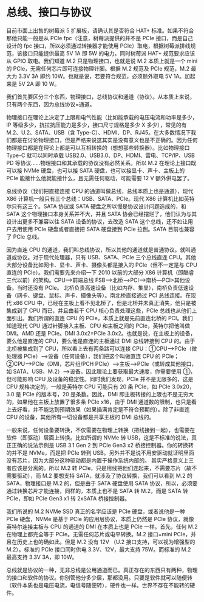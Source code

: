 # 总线、接口与协议

目前市面上出售的树莓派 5 扩展板，请确认其是否符合 HAT+ 标准。如果不符合那他只能一般是从 PCIe fpc（注意，树莓派提供的并不是 PCIe 接口，而是自己设计的 fpc 接口，所以必须通过转接器才能使用 PCIe）取电，根据树莓派排线规范，该接口只能提供最高 5V 1A 即 5W 的电力。同时树莓派 HAT+ 规范要求应该从 GPIO 取电。我们知道 M.2 只是物理接口，也就是说 M.2 本质上就是一个 mini 的 PCIe，无需任何芯片即可连接物理针脚。根据 M.2 规范及 PCIe 规范，M.2 最大为 3.3V 3A 即约 10W。也就是说，若要符合规范，必须额外取电 5V 1A。加起来是 5V 2A 即 10 W。

我们首先要区分三个东西，物理接口，总线协议和通道（协议）。从本质上来说，只有两个东西，因为总线协议=通道。

物理接口在理论上决定了上限和电气性能（比如能承载的电压电流和功率是多少，IP 等级多少，抗拉抗压能力是多少，接口尺寸规格是多少 X 多少），常见的有 M.2、U.2、SATA、USB（含 Type-C）、HDMI、DP、RJ45。在大多数情况下我们都是在讨论物理接口，但是严格来说这其实是没有意义也是不正确的。因为任何物理接口都是在理论上都是可以互相转换的（想想那些转换器）。比如物理接口 Type-C 就可以同时承载 USB2.0、USB3.0、DP、HDMI、雷电、TCP/IP、USB PD 等协议……物理接口和其承载的协议没有必然关系。所以 M.2 在理论上接口既可以接 NVMe 硬盘，也可以接 SATA 硬盘，也可以接显卡、声卡、主板上的 PCIe 能接什么他就能接什么，且无需任何驱动，可能需要 12 V 额外供电罢了。

总线协议（我们把直接连接 CPU 的通道叫做总线，总线本质上也是通道），现代 X86 计算机一般只有三个总线：USB、SATA、PCIe。现代 X86 计算机比如英特尔只有这三个。SATA 协议或 SATA 硬盘之所以慢是协议设计问题造成的，和 SATA 这个物理接口本身关系并不大，并且 SATA 协会已经摆烂了，他们认为与其设计出更多不兼容以往 SATA 设备的协议，去改造 SATA 这个总线，还不如让用户去用使用 PCIe 硬盘或者直接把 SATA 硬盘接到 PCIe 拉倒。SATA 目前也兼容了 PCIe 总线。

因为直连 CPU 的通道，我们叫总线协议，所以其他的通道就是普通协议。就叫通道或协议。对于现代处理器，只有 USB、SATA、PCIe 三个总线直连 CPU。其他大部分设备比如网卡、显卡、声卡、摄像头都是接入的 PCIe（但不一定是与 CPU 直连的 PCIe）。我们需要先来介绍一下 2010 以前的大部分 X86 计算机（即酷睿三代以前）的架构。CPU——>前端总线 FSB—>北桥—>PCI—>南桥—PCI>其他设备。当时还没有 PCIe。 北桥负责高速设备（比如内存、集显），南桥负责低速设备（网卡、键盘、鼠标、声卡、摄像头等）。南北桥直接通过 PCI 总线连接。在现代 x86 CPU 中，已经在主板上看不见北桥了，但是北桥并未真正消失，他只是被集成到了 CPU 而已，并且由若干 CPU 核心负责处理这些，PCIe 总线也从他们上面引出。我们所谓的直连 CPU 的 PCIe，本质上就是先前直连北桥的 PCI。我们知道现代 CPU 通过针脚接入主板、CPU 和主板之间的 PCIe，英特尔把他叫做 DMI。AMD 还是 PCIe。DMI 3.0x2=PCIe 3.0x2。也就是说，在主板上的设备，要么他是直连的 CPU，要么他是直连的主板通过 DMI 总线转接到 CPU 的。由于北桥被集成到了 CPU，所以看上去有两条路可以连接 CPU：①CPU—>PCIe（微处理器 PCIe）——>设备（任何设备），我们把这个叫做直连 CPU 的 PCIe；②CPU——>PCIe（DMI，芯片组/PCH PCIe）——>主板——>PCIe（或转成其他接口，如 SATA、USB、M.2）——>设备。因此理论上要获取最大速度，你需要使用 ①，但可能影响 CPU 及设备的稳定性。同时我们发现，PCIe 并不是无限多的，这是 CPU 规格决定的，一般是英特尔 CPU 可能只有 20 条 PCIe，如 PCIe 3.0x20，3.0 是 PCIe 的版本号，20 是条数。因此，DMI 即主板转接的上限也不是无穷大的，如果他在主板上放置了很多条 PCIe x16，由于 DMI 通道数的限制，也只是看上去好看，并不能达到预期效果（如果插满肯定是不符合预期的）。除了非直连 CPU 的设备，其他所有一切设备都是共享主板的 DMI 总线的。

一般来说，任何设备要转换，不仅需要在物理上转换（把线接到一起），也需要在软件（即驱动）层面上转换。比如所谓的 NVMe 转 USB，这是不标准的说法，真正正确的说法示例是 USB 3.1 Gen 2 到 PCIe Gen3 x2 桥接控制器。你的转换转的并不是 NVMe，而是把 PCIe 转到 USB。另外并不是说不用安驱动就证明里面没有芯片，因为大部分这种驱动都是内置于操作系统内部的。
其实严格意义上三者应该是分离的。所以 M.2 转 PCIe，只是用线把他们连起来，不需要芯片（故不需要驱动），而 M.2 要想支持 SATA，就涉及了协议转换，我们可以看到 M.2 的 SATA，物理接口是 M.2 的，但是由于 SATA 硬盘使用 SATA 协议，所以，必须要通过转换芯片才能连接，同样的，本质上也不是 SATA 转 M.2，而是 SATA 转 PCIe，即如 PCIe Gen3 x1 转 2xSATA 桥接控制器。

我们所说的 M.2 NVMe SSD 真正的名字应该是 PCIe 硬盘，或者说他是一种 PCIe 硬盘，NVMe 是基于 PCIe 的应用层协议，本质上仍然是 PCIe 协议，就像英特尔连接主板与 CPU 的通道的 DMI 在本质上也是 PCIe 一样。首先，任何 M.2 在物理上都完全等于 PCIe。无需任何芯片或电平转换。M.2 接口=mini PCIe，并且在历史上也的确如此。但是 M.2 没有 12V （U.2 接口支持，可以视为增强型的 M.2）。标准的 PCIe 接口同时供电 3.3V、12V，最大支持 75W。而标准的 M.2 最高支持 3.3V 3A，即 10W。

总线就是协议的一种，无非总线是公用通道而已。真正存在的东西只有两种，物理的接口和软件的协议。你别管他分多少层，那都没用。只要是软件就可以随便转（软件本质也是电压电流，电信号随便转），硬件也一样。世界不存在不能转的硬件。
